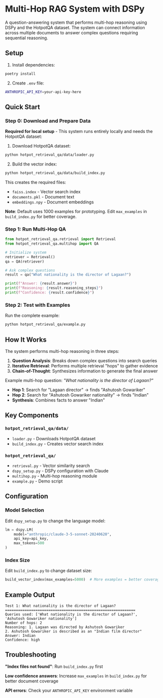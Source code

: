# Multi-Hop RAG System with DSPy

A question-answering system that performs multi-hop reasoning using DSPy and the HotpotQA dataset. The system can connect information across multiple documents to answer complex questions requiring sequential reasoning.

## Setup

1. Install dependencies:

```bash
poetry install
```

2. Create `.env` file:

```bash
ANTHROPIC_API_KEY=your-api-key-here
```

## Quick Start

### Step 0: Download and Prepare Data

**Required for local setup** - This system runs entirely locally and needs the HotpotQA dataset:

1. Download HotpotQA dataset:

```bash
python hotpot_retrieval_qa/data/loader.py
```

2. Build the vector index:

```bash
python hotpot_retrieval_qa/data/build_index.py
```

This creates the required files:

- `faiss.index` - Vector search index
- `documents.pkl` - Document text
- `embeddings.npy` - Document embeddings

**Note**: Default uses 1000 examples for prototyping. Edit `max_examples` in `build_index.py` for better coverage.

### Step 1: Run Multi-Hop QA

```python
from hotpot_retrieval_qa.retrieval import Retrieval
from hotpot_retrieval_qa.multihop import QA

# Initialize system
retriever = Retrieval()
qa = QA(retriever)

# Ask complex questions
result = qa("What nationality is the director of Lagaan?")

print(f"Answer: {result.answer}")
print(f"Reasoning: {result.reasoning_steps}")
print(f"Confidence: {result.confidence}")
```

### Step 2: Test with Examples

Run the complete example:

```bash
python hotpot_retrieval_qa/example.py
```

## How It Works

The system performs multi-hop reasoning in three steps:

1. **Question Analysis**: Breaks down complex questions into search queries
2. **Iterative Retrieval**: Performs multiple retrieval "hops" to gather evidence
3. **Chain-of-Thought**: Synthesizes information to generate the final answer

Example multi-hop question: _"What nationality is the director of Lagaan?"_

- **Hop 1**: Search for "Lagaan director" → finds "Ashutosh Gowariker"
- **Hop 2**: Search for "Ashutosh Gowariker nationality" → finds "Indian"
- **Synthesis**: Combines facts to answer "Indian"

## Key Components

### `hotpot_retrieval_qa/data/`

- `loader.py` - Downloads HotpotQA dataset
- `build_index.py` - Creates vector search index

### `hotpot_retrieval_qa/`

- `retrieval.py` - Vector similarity search
- `dspy_setup.py` - DSPy configuration with Claude
- `multihop.py` - Multi-hop reasoning module
- `example.py` - Demo script

## Configuration

### Model Selection

Edit `dspy_setup.py` to change the language model:

```python
lm = dspy.LM(
    model="anthropic/claude-3-5-sonnet-20240620",
    api_key=api_key,
    max_tokens=500
)
```

### Index Size

Edit `build_index.py` to change dataset size:

```python
build_vector_index(max_examples=5000)  # More examples = better coverage
```

## Example Output

```
Test 1: What nationality is the director of Lagaan?
============================================================
Queries used: ['What nationality is the director of Lagaan?', 'Ashutosh Gowariker nationality']
Number of hops: 2
Reasoning: 1. Lagaan was directed by Ashutosh Gowariker
2. Ashutosh Gowariker is described as an "Indian film director"
Answer: Indian
Confidence: high
```

## Troubleshooting

**"Index files not found"**: Run `build_index.py` first

**Low confidence answers**: Increase `max_examples` in `build_index.py` for better document coverage

**API errors**: Check your `ANTHROPIC_API_KEY` environment variable
